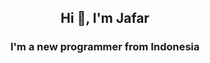 <h2 align="center">Hi 👋, I'm Jafar</h1>
<h3 align="center">I'm a new programmer from Indonesia</h3>

